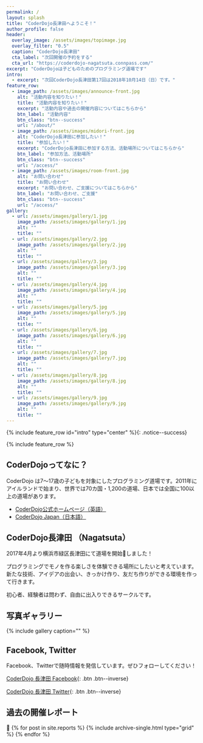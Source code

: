 ```yaml
---
permalink: /
layout: splash
title: "CoderDojo長津田へようこそ！"
author_profile: false
header:
  overlay_image: /assets/images/topimage.jpg
  overlay_filter: "0.5"
  caption: "CoderDojo長津田"
  cta_label: "次回開催の予約をする"
  cta_url: "https://coderdojo-nagatsuta.connpass.com/"
excerpt: "CoderDojoは子どものためのプログラミング道場です"
intro:
  - excerpt: "次回CoderDojo長津田第17回は2018年10月14日（日）です。"
feature_row:
  - image_path: /assets/images/announce-front.jpg
    alt: "活動内容を知りたい！"
    title: "活動内容を知りたい！"
    excerpt: "活動内容や過去の開催内容についてはこちらから"
    btn_label: "活動内容"
    btn_class: "btn--success"
    url: "/about/"
  - image_path: /assets/images/midori-front.jpg
    alt: "CoderDojo長津田に参加したい！"
    title: "参加したい！"
    excerpt: "CoderDojo長津田に参加する方法、活動場所についてはこちらから"
    btn_label: "参加方法、活動場所"
    btn_class: "btn--success"
    url: "/access/"
  - image_path: /assets/images/room-front.jpg
    alt: "お問い合わせ"
    title: "お問い合わせ"
    excerpt: "お問い合わせ、ご支援についてはこちらから"
    btn_label: "お問い合わせ、ご支援"
    btn_class: "btn--success"
    url: "/access/"
gallery:
  - url: /assets/images/gallery/1.jpg
    image_path: /assets/images/gallery/1.jpg
    alt: ""
    title: ""
  - url: /assets/images/gallery/2.jpg
    image_path: /assets/images/gallery/2.jpg
    alt: ""
    title: ""
  - url: /assets/images/gallery/3.jpg
    image_path: /assets/images/gallery/3.jpg
    alt: ""
    title: ""
  - url: /assets/images/gallery/4.jpg
    image_path: /assets/images/gallery/4.jpg
    alt: ""
    title: ""
  - url: /assets/images/gallery/5.jpg
    image_path: /assets/images/gallery/5.jpg
    alt: ""
    title: ""
  - url: /assets/images/gallery/6.jpg
    image_path: /assets/images/gallery/6.jpg
    alt: ""
    title: ""
  - url: /assets/images/gallery/7.jpg
    image_path: /assets/images/gallery/7.jpg
    alt: ""
    title: ""
  - url: /assets/images/gallery/8.jpg
    image_path: /assets/images/gallery/8.jpg
    alt: ""
    title: ""
  - url: /assets/images/gallery/9.jpg
    image_path: /assets/images/gallery/9.jpg
    alt: ""
    title: ""
---
```


{% include feature_row id="intro" type="center" %}{: .notice--success}

{% include feature_row %}

## CoderDojoってなに？
CoderDojo は7〜17歳の子どもを対象にしたプログラミング道場です。2011年にアイルランドで始まり、世界では70カ国・1,200の道場、日本では全国に100以上の道場があります。

- [CoderDojo公式ホームページ（英語）](https://coderdojo.com)
- [CoderDojo Japan（日本語）](https://coderdojo.jp)

## CoderDojo長津田 （Nagatsuta）

2017年4月より横浜市緑区長津田にて道場を開始しました！

プログラミングでモノを作る楽しさを体験できる場所にしたいと考えています。新たな技術、アイデアの出会い、きっかけ作り、友だち作りができる環境を作って行きます。

初心者、経験者は問わず、自由に出入りできるサークルです。

## 写真ギャラリー

{% include gallery caption="" %}

## Facebook, Twitter

Facebook、Twitterで随時情報を発信しています。ぜひフォローしてください！

[CoderDojo 長津田 Facebook](https://www.facebook.com/coderdojo.nagatsuta/){: .btn .btn--inverse}

[CoderDojo 長津田 Twitter](https://twitter.com/CoderDojoNGTD){: .btn .btn--inverse}

## 過去の開催レポート

<div class="grid__wrapper">
  {% for post in site.reports %}
    {% include archive-single.html type="grid" %}
  {% endfor %}
</div>
